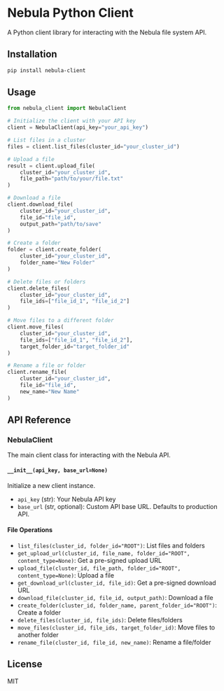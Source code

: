 # Nebula Python Client

A Python client library for interacting with the Nebula file system API.

## Installation

```bash
pip install nebula-client
```

## Usage

```python
from nebula_client import NebulaClient

# Initialize the client with your API key
client = NebulaClient(api_key="your_api_key")

# List files in a cluster
files = client.list_files(cluster_id="your_cluster_id")

# Upload a file
result = client.upload_file(
    cluster_id="your_cluster_id",
    file_path="path/to/your/file.txt"
)

# Download a file
client.download_file(
    cluster_id="your_cluster_id", 
    file_id="file_id", 
    output_path="path/to/save"
)

# Create a folder
folder = client.create_folder(
    cluster_id="your_cluster_id",
    folder_name="New Folder"
)

# Delete files or folders
client.delete_files(
    cluster_id="your_cluster_id",
    file_ids=["file_id_1", "file_id_2"]
)

# Move files to a different folder
client.move_files(
    cluster_id="your_cluster_id",
    file_ids=["file_id_1", "file_id_2"],
    target_folder_id="target_folder_id"
)

# Rename a file or folder
client.rename_file(
    cluster_id="your_cluster_id",
    file_id="file_id",
    new_name="New Name"
)
```

## API Reference

### NebulaClient

The main client class for interacting with the Nebula API.

#### `__init__(api_key, base_url=None)`

Initialize a new client instance.

- `api_key` (str): Your Nebula API key
- `base_url` (str, optional): Custom API base URL. Defaults to production API.

#### File Operations

- `list_files(cluster_id, folder_id="ROOT")`: List files and folders
- `get_upload_url(cluster_id, file_name, folder_id="ROOT", content_type=None)`: Get a pre-signed upload URL
- `upload_file(cluster_id, file_path, folder_id="ROOT", content_type=None)`: Upload a file
- `get_download_url(cluster_id, file_id)`: Get a pre-signed download URL
- `download_file(cluster_id, file_id, output_path)`: Download a file
- `create_folder(cluster_id, folder_name, parent_folder_id="ROOT")`: Create a folder
- `delete_files(cluster_id, file_ids)`: Delete files/folders
- `move_files(cluster_id, file_ids, target_folder_id)`: Move files to another folder
- `rename_file(cluster_id, file_id, new_name)`: Rename a file/folder

## License

MIT 